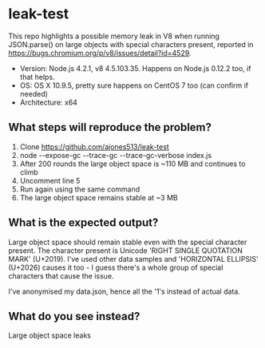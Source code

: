 # leak-test

This repo highlights a possible memory leak in V8 when running JSON.parse() on large objects with special characters present, reported in https://bugs.chromium.org/p/v8/issues/detail?id=4529.

* Version: Node.js 4.2.1, v8 4.5.103.35. Happens on Node.js 0.12.2 too, if that helps.
* OS: OS X 10.9.5, pretty sure happens on CentOS 7 too (can confirm if needed)
* Architecture: x64

What steps will reproduce the problem?
-----
1) Clone https://github.com/ajones513/leak-test
2) node --expose-gc --trace-gc --trace-gc-verbose index.js
3) After 200 rounds the large object space is ~110 MB and continues to climb
4) Uncomment line 5
5) Run again using the same command
6) The large object space remains stable at ~3 MB

What is the expected output?
-----
Large object space should remain stable even with the special character present. The character present is Unicode 'RIGHT SINGLE QUOTATION MARK' (U+2019). I've used other data samples and 'HORIZONTAL ELLIPSIS' (U+2026) causes it too - I guess there's a whole group of special characters that cause the issue.

I've anonymised my data.json, hence all the '1's instead of actual data.

What do you see instead?
-----
Large object space leaks

